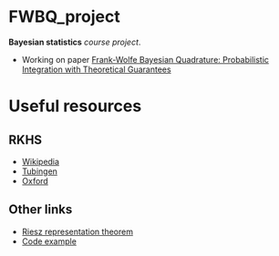 # FWBQ_project

**Bayesian statistics** *course project*.

* Working on paper [Frank-Wolfe Bayesian Quadrature: Probabilistic Integration with Theoretical Guarantees](https://arxiv.org/abs/1506.02681)

# Useful resources

## RKHS
* [Wikipedia](https://en.wikipedia.org/wiki/Reproducing_kernel_Hilbert_space)
* [Tubingen](http://mlss.tuebingen.mpg.de/2015/slides/gretton/part_1.pdf?fbclid=IwAR2aQXRoyWplQH6p1Gv41RszZg9QF15SPRb6RJbJR4nweTwnLMSS8YzxuTM)
* [Oxford](http://www.stats.ox.ac.uk/~sejdinov/teaching/atml14/Theory_2014.pdf)

## Other links

* [Riesz representation theorem](https://en.wikipedia.org/wiki/Riesz_representation_theorem)
* [Code example](https://github.com/jcockayne/ProbNumPy?fbclid=IwAR1QE6jT4sAXiczhatB4q7q_dK5cQiYZu6BY95pW8PMbqYdHdCik2uyXBwI)
